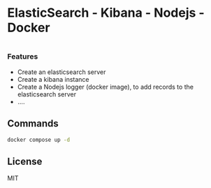 # ElasticSearch - Kibana - Nodejs - Docker
# 


### Features
- Create an elasticsearch server
- Create a kibana instance
- Create a Nodejs logger (docker image), to add records to the elasticsearch server
- ....


## Commands

```sh
docker compose up -d
```


## License
MIT
